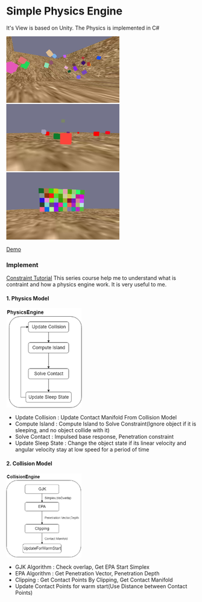 Simple Physics Engine
===================
It's View is based on Unity.
The Physics is implemented in C#

<img src="img/Picture1.png" width="300">
<img src="img/Picture2.png" width="300">
<img src="img/Picture3.png" width="300">

[Demo](https://www.youtube.com/watch?v=K6Fja1hseOY&feature=youtu.be)

### Implement

[Constraint Tutorial](https://www.youtube.com/watch?v=iwEmcWjrcbA&list=PL-yGOsK2iEWjXERY62X2bsa17a2UoA8GK&index=4)
This series course help me to understand what is contraint and how a physics engine work. It is very useful to me.

#### 1. Physics Model

<img src="img/PhysicsEngine.png" width="200">

* Update Collision : Update Contact Manifold From Collision Model
* Compute Island : Compute Island to Solve Constraint(Ignore object if it is sleeping, and no object collide with it)
* Solve Contact : Impulsed base response, Penetration constraint
* Update Sleep State : Change the object state if its linear velocity and angular velocity stay at low speed for a period of time

#### 2. Collision Model

<img src="img/CollisionEngine.png" width="200">

* GJK Algorithm : Check overlap, Get EPA Start Simplex
* EPA Algorithm : Get Penetration Vector, Penetration Depth
* Clipping : Get Contact Points By Clipping, Get Contact Manifold
* Update Contact Points for warm start(Use Distance between Contact Points)






